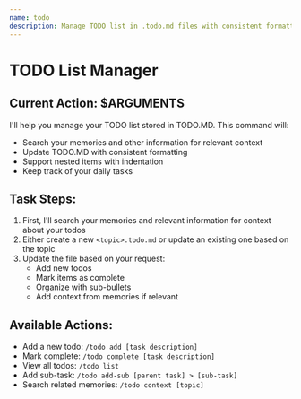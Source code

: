 ```yaml
---
name: todo
description: Manage TODO list in .todo.md files with consistent formatting and daily memory search
---
```


# TODO List Manager

## Current Action: $ARGUMENTS

I'll help you manage your TODO list stored in TODO.MD. This command will:
- Search your memories and other information for relevant context
- Update TODO.MD with consistent formatting
- Support nested items with indentation
- Keep track of your daily tasks

## Task Steps:

1. First, I'll search your memories and relevant information for context about your todos
2. Either create a new `<topic>.todo.md` or update an existing one based on the topic
3. Update the file based on your request:
   - Add new todos
   - Mark items as complete
   - Organize with sub-bullets
   - Add context from memories if relevant

## Available Actions:
- Add a new todo: `/todo add [task description]`
- Mark complete: `/todo complete [task description]`
- View all todos: `/todo list`
- Add sub-task: `/todo add-sub [parent task] > [sub-task]`
- Search related memories: `/todo context [topic]`
